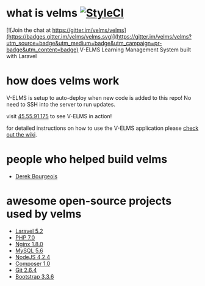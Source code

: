 # what is velms [![StyleCI](https://styleci.io/repos/48764146/shield)](https://styleci.io/repos/48764146)

[![Join the chat at https://gitter.im/velms/velms](https://badges.gitter.im/velms/velms.svg)](https://gitter.im/velms/velms?utm_source=badge&utm_medium=badge&utm_campaign=pr-badge&utm_content=badge)
V-ELMS Learning Management System built with Laravel

# how does velms work
V-ELMS is setup to auto-deploy when new code is added to this repo! No need to SSH into the server to run updates.

visit [45.55.91.175](http://45.55.91.175/) to see V-ELMS in action!

for detailed instructions on how to use the V-ELMS application please [check out the wiki](https://github.com/iBourgeois/velms/wiki).

# people who helped build velms
- [Derek Bourgeois](https://github.com/iBourgeois/)

# awesome open-source projects used by velms
- [Laravel 5.2](https://github.com/laravel/laravel)
- [PHP 7.0](https://github.com/php/php-src)
- [Nginx 1.8.0](https://github.com/nginx/nginx)
- [MySQL 5.6](https://github.com/mysql/mysql-server)
- [NodeJS 4.2.4](https://github.com/nodejs/node)
- [Composer 1.0](https://github.com/composer/composer)
- [Git 2.6.4](https://github.com/git/git)
- [Bootstrap 3.3.6](https://github.com/twbs/bootstrap)
